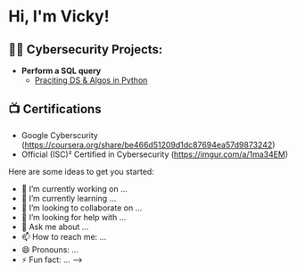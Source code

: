 <h1>Hi, I'm Vicky! 

<h2>👨‍💻 Cybersecurity Projects:</h2>

- <b>Perform a SQL query </b>
  - [Praciting DS & Algos in Python](https://github.com/joshmadakor1/Algorithms-Practice)


<h2>📺 Certifications</h2>

- Google Cyberscurity (https://coursera.org/share/be466d51209d1dc87694ea57d9873242)
- Official (ISC)² Certified in Cybersecurity (https://imgur.com/a/1ma34EM)


Here are some ideas to get you started:

- 🔭 I’m currently working on ...
- 🌱 I’m currently learning ...
- 👯 I’m looking to collaborate on ...
- 🤔 I’m looking for help with ...
- 💬 Ask me about ...
- 📫 How to reach me: ...
- 😄 Pronouns: ...
- ⚡ Fun fact: ...
-->
